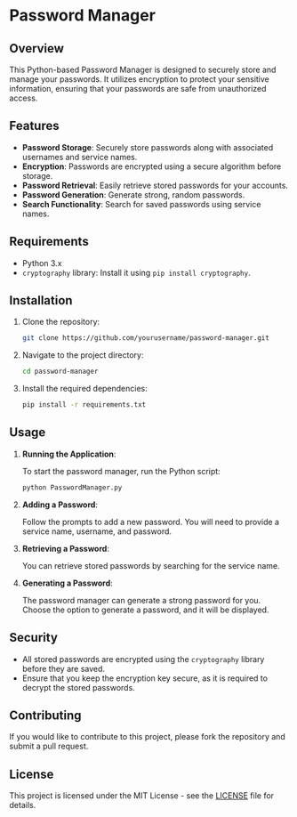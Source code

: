 
# Password Manager

## Overview

This Python-based Password Manager is designed to securely store and manage your passwords. It utilizes encryption to protect your sensitive information, ensuring that your passwords are safe from unauthorized access. 

## Features

- **Password Storage**: Securely store passwords along with associated usernames and service names.
- **Encryption**: Passwords are encrypted using a secure algorithm before storage.
- **Password Retrieval**: Easily retrieve stored passwords for your accounts.
- **Password Generation**: Generate strong, random passwords.
- **Search Functionality**: Search for saved passwords using service names.

## Requirements

- Python 3.x
- `cryptography` library: Install it using `pip install cryptography`.

## Installation

1. Clone the repository:

    ```bash
    git clone https://github.com/yourusername/password-manager.git
    ```

2. Navigate to the project directory:

    ```bash
    cd password-manager
    ```

3. Install the required dependencies:

    ```bash
    pip install -r requirements.txt
    ```

## Usage

1. **Running the Application**:

    To start the password manager, run the Python script:

    ```bash
    python PasswordManager.py
    ```

2. **Adding a Password**:

    Follow the prompts to add a new password. You will need to provide a service name, username, and password.

3. **Retrieving a Password**:

    You can retrieve stored passwords by searching for the service name.

4. **Generating a Password**:

    The password manager can generate a strong password for you. Choose the option to generate a password, and it will be displayed.

## Security

- All stored passwords are encrypted using the `cryptography` library before they are saved.
- Ensure that you keep the encryption key secure, as it is required to decrypt the stored passwords.

## Contributing

If you would like to contribute to this project, please fork the repository and submit a pull request. 

## License

This project is licensed under the MIT License - see the [LICENSE](LICENSE) file for details.
